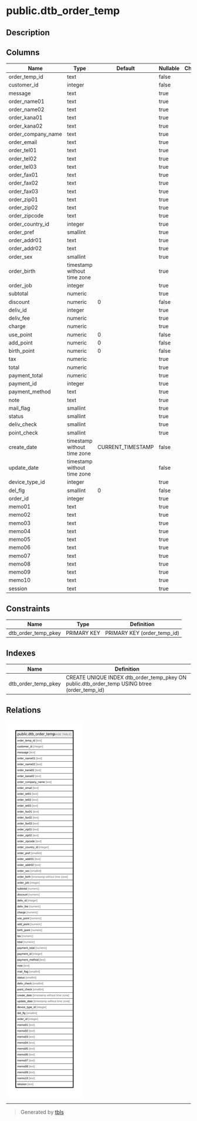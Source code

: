 # public.dtb_order_temp

## Description

## Columns

| Name | Type | Default | Nullable | Children | Parents | Comment |
| ---- | ---- | ------- | -------- | -------- | ------- | ------- |
| order_temp_id | text |  | false |  |  |  |
| customer_id | integer |  | false |  |  |  |
| message | text |  | true |  |  |  |
| order_name01 | text |  | true |  |  |  |
| order_name02 | text |  | true |  |  |  |
| order_kana01 | text |  | true |  |  |  |
| order_kana02 | text |  | true |  |  |  |
| order_company_name | text |  | true |  |  |  |
| order_email | text |  | true |  |  |  |
| order_tel01 | text |  | true |  |  |  |
| order_tel02 | text |  | true |  |  |  |
| order_tel03 | text |  | true |  |  |  |
| order_fax01 | text |  | true |  |  |  |
| order_fax02 | text |  | true |  |  |  |
| order_fax03 | text |  | true |  |  |  |
| order_zip01 | text |  | true |  |  |  |
| order_zip02 | text |  | true |  |  |  |
| order_zipcode | text |  | true |  |  |  |
| order_country_id | integer |  | true |  |  |  |
| order_pref | smallint |  | true |  |  |  |
| order_addr01 | text |  | true |  |  |  |
| order_addr02 | text |  | true |  |  |  |
| order_sex | smallint |  | true |  |  |  |
| order_birth | timestamp without time zone |  | true |  |  |  |
| order_job | integer |  | true |  |  |  |
| subtotal | numeric |  | true |  |  |  |
| discount | numeric | 0 | false |  |  |  |
| deliv_id | integer |  | true |  |  |  |
| deliv_fee | numeric |  | true |  |  |  |
| charge | numeric |  | true |  |  |  |
| use_point | numeric | 0 | false |  |  |  |
| add_point | numeric | 0 | false |  |  |  |
| birth_point | numeric | 0 | false |  |  |  |
| tax | numeric |  | true |  |  |  |
| total | numeric |  | true |  |  |  |
| payment_total | numeric |  | true |  |  |  |
| payment_id | integer |  | true |  |  |  |
| payment_method | text |  | true |  |  |  |
| note | text |  | true |  |  |  |
| mail_flag | smallint |  | true |  |  |  |
| status | smallint |  | true |  |  |  |
| deliv_check | smallint |  | true |  |  |  |
| point_check | smallint |  | true |  |  |  |
| create_date | timestamp without time zone | CURRENT_TIMESTAMP | false |  |  |  |
| update_date | timestamp without time zone |  | false |  |  |  |
| device_type_id | integer |  | true |  |  |  |
| del_flg | smallint | 0 | false |  |  |  |
| order_id | integer |  | true |  |  |  |
| memo01 | text |  | true |  |  |  |
| memo02 | text |  | true |  |  |  |
| memo03 | text |  | true |  |  |  |
| memo04 | text |  | true |  |  |  |
| memo05 | text |  | true |  |  |  |
| memo06 | text |  | true |  |  |  |
| memo07 | text |  | true |  |  |  |
| memo08 | text |  | true |  |  |  |
| memo09 | text |  | true |  |  |  |
| memo10 | text |  | true |  |  |  |
| session | text |  | true |  |  |  |

## Constraints

| Name | Type | Definition |
| ---- | ---- | ---------- |
| dtb_order_temp_pkey | PRIMARY KEY | PRIMARY KEY (order_temp_id) |

## Indexes

| Name | Definition |
| ---- | ---------- |
| dtb_order_temp_pkey | CREATE UNIQUE INDEX dtb_order_temp_pkey ON public.dtb_order_temp USING btree (order_temp_id) |

## Relations

![er](public.dtb_order_temp.svg)

---

> Generated by [tbls](https://github.com/k1LoW/tbls)
